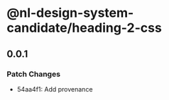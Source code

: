 # @nl-design-system-candidate/heading-2-css

## 0.0.1

### Patch Changes

- 54aa4f1: Add provenance

